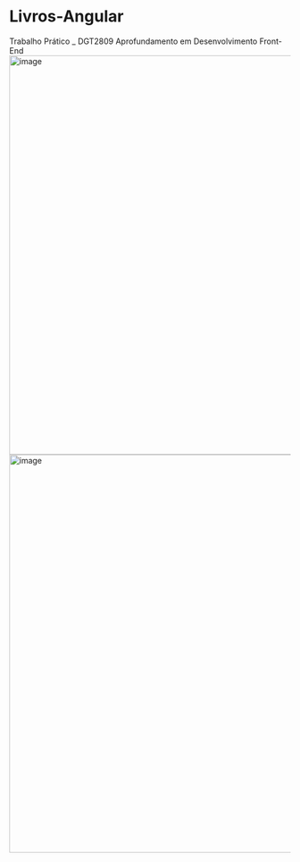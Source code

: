 # Livros-Angular
Trabalho Prático _ DGT2809 Aprofundamento em Desenvolvimento Front-End
<img width="1360" height="715" alt="image" src="https://github.com/user-attachments/assets/33b08ce7-4479-4093-91c2-cd99f0db9b1a" />
<img width="1362" height="713" alt="image" src="https://github.com/user-attachments/assets/943149e2-687f-4c29-b96c-aab2ea284895" />
